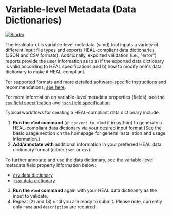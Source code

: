 # Variable-level Metadata (Data Dictionaries)

[![Binder](http://mybinder.org/badge_logo.svg)](https://mybinder.org/v2/gh/norc-heal/healdata-utils/HEAD?labpath=notebooks%2Fdemos%2Finputs-to-heal-data-dictionary.ipynb) 

The healdata-utils variable-level metadata (vlmd) tool inputs a variety of different input file types and exports HEAL-compliant data dictionaries (JSON and CSV formats). Additionally, exported validation (i.e., "error") reports provide the user information as to a) if the exported data dictionary is valid according to HEAL specifications and b) how to modify one's data dictionary to make it HEAL-compliant.

For supported formats and more detailed software-specific instructions and recommendations, [see here](supported_input_formats.md).

For more information on variable-level metadata properties (fields), see the [`csv` field specification](rendered-schemas/csv-fields.md) and [`json` field specification](rendered-schemas/json-data-dictionary.md). 

Typical workflows for creating a HEAL-compliant data dictionary include:

1. **Run the `vlmd` command** (or `convert_to_vlmd` if in python) to generate a HEAL-compliant data dictionary via your desired input format (See the basic usage section on the homepage for general installation and usage information.)
2. **Add/annotate with** additional information in your preferred HEAL data dictionary format (either `json` or `csv`).

To further annotate and use the data dictionary, see the variable-level metadata field property information below:

- [`csv` data dictionary](rendered-schemas/csv-fields.md)
- [`json` data dictionary](rendered-schemas/json-data-dictionary.md)

3. **Run the `vlmd` command** again with your HEAL data dictioanry as the input to validate.
4. Repeat (2) and (3) until you are ready to submit. Please note, currently only `name` and `description` are required.




